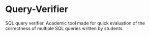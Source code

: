 # Query-Verifier
SQL query verifier. Academic tool made for quick evaluation of the correctness of multiple SQL queries written by students.